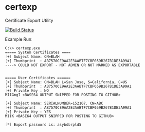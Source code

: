 # certexp
Certificate Export Utility

[![Build Status](https://travis-ci.org/mubix/certexp.svg?branch=master)](https://travis-ci.org/mubix/certexp)

Example Run:

```
C:\> certexp.exe
===== System Certificates ====
[+] Subject Name: CN=BLAH
[+] Thumbprint  : AB7570CE9AA2E3AABTF7CBF059B267B1DE3A99A1
----> COULD NOT EXPORT - NOT ADMIN OR NOT MARKED AS EXPORTABLE


===== User Certificates ======
[+] Subject Name: CN=BLAH L=San Jose, S=California, C=US
[+] Thumbprint  : AB7570CE9AA2E3AABTF7CBF059B267B1DE3A99A1
[+] Private Key : NO
MIIGngI <BASE64 OUTPUT SNIPPED FOR POSTING TO GITHUB>

[+] Subject Name: SERIALNUMBER=152107, CN=ABC
[+] Thumbprint  : AB7570CE9AA2E3AABTF7CBF059B267B1DE3A99A1
[+] Private Key : YES
MIIK <BASE64 OUTPUT SNIPPED FOR POSTING TO GITHUB>

[*] Export password is: asybdbrpld5
```
